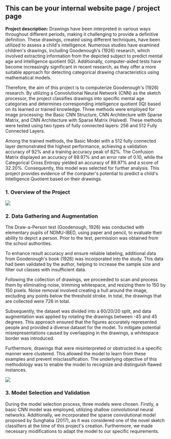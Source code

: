 ## This can be your internal website page / project page

**Project description:** Drawings have been interpreted in various ways throughout different periods, making it challenging to provide a definitive definition. These drawings, created using different techniques, have been utilized to assess a child's intelligence. Numerous studies have examined children's drawings, including Goodenough's (1926) research, which involved extracting information from the depicted subject to predict mental age and intelligence quotient (IQ). Additionally, computer-aided tests have become increasingly significant in recent research, as they offer a more suitable approach for detecting categorical drawing characteristics using mathematical models.

Therefore, the aim of this project is to computerize Goodenough's (1926) research. By utilizing a Convolutional Neural Network (CNN) as the sketch processor, the project classifies drawings into specific mental age categories and determines corresponding intelligence quotient (IQ) based on its learned or trained knowledge. Three methods were employed for image processing: the Basic CNN Structure, CNN Architecture with Sparse Matrix, and CNN Architecture with Sparse Matrix (Halved). These methods were tested using two types of fully connected layers: 256 and 512 Fully Connected Layers.

Among the trained methods, the Basic Model with a 512 fully connected layer demonstrated the highest performance, achieving a validation accuracy of 92% and a training accuracy peak of 82%. The Confusion Matrix displayed an accuracy of 89.97% and an error rate of 0.10, while the Categorical Cross Entropy yielded an accuracy of 89.97% and a score of 32.20%. Consequently, this model was selected for further analysis. This project provides evidence of the computer's potential to predict a child's Intelligence Quotient based on their drawings.

### 1. Overview of the Project

<img src="images/dummy_thumbnail.png?raw=true"/>

### 2. Data Gathering and Augmentation

The Draw-a-Person test (Goodenough, 1926) was conducted with elementary pupils of NDMU-IBED, using paper and pencil, to evaluate their ability to depict a person. Prior to the test, permission was obtained from the school authorities.

To enhance result accuracy and ensure reliable labeling, additional data from Goodenough's book (1926) was incorporated into the study. This data had been validated by the author, helping to increase the sample size and filter out classes with insufficient data.

Following the collection of drawings, we proceeded to scan and process them by eliminating noise, trimming whitespace, and resizing them to 150 by 150 pixels. Noise removal involved creating a hull around the image, excluding any points below the threshold stroke. In total, the drawings that are collected were 726 in total.

Subsequently, the dataset was divided into a 60/20/20 split, and data augmentation was applied by rotating the drawings between -45 and 45 degrees. This approach ensured that the figures accurately represented people and provided a diverse dataset for the model. To mitigate potential misrepresentations caused by overlapping in the drawings, a whitespace border was introduced.

Furthermore, drawings that were misinterpreted or obstructed in a specific manner were clustered. This allowed the model to learn from these examples and prevent misclassification. The underlying objective of this methodology was to enable the model to recognize and distinguish flawed instances.

<img src="images/dataset.png?raw=true"/>

### 3. Model Selection and Validation

During the model selection process, three models were chosen. Firstly, a basic CNN model was employed, utilizing shallow convolutional neural networks. Additionally, we incorporated the sparse convolutional model proposed by Sunghaba (2017), as it was considered one of the novel sketch classifiers at the time of this project's creation. Furthermore, we made necessary modifications to adapt the model to our specific requirements.
